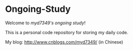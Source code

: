 Ongoing-Study
=============

Welcome to *myd7349's ongoing study*!

This is a personal code repository for storing my daily code.

My blog: http://www.cnblogs.com/myd7349/ (in Chinese)

